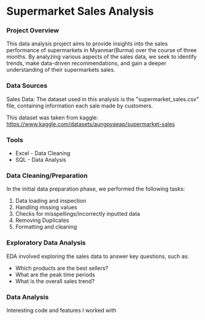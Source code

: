 # Supermarket Sales Analysis

### Project Overview
This data analysis project aims to provide insights into the sales performance of supermarkets in Myanmar(Burma) over the course of three months. By analyzing various aspects of the sales data, we seek to identify trends, make data-driven recommendations, and gain a deeper understanding of their supermarkets sales.


### Data Sources
Sales Data: The dataset used in this analysis is the "supermarket_sales.csv" file, containing information each sale made by customers.

This dataset was taken from kaggle: https://www.kaggle.com/datasets/aungpyaeap/supermarket-sales

### Tools

- Excel - Data Cleaning
- SQL - Data Analysis

### Data Cleaning/Preparation

In the initial data preparation phase, we performed the following tasks:
1. Data loading and inspection
2. Handling missing values
3. Checks for misspellings/incorrectly inputted data
4. Removing Duplicates
5. Formatting and cleaning


### Exploratory Data Analysis

EDA involved exploring the sales data to answer key questions, such as:

- Which products are the best sellers?
- What are the peak time periods
- What is the overall sales trend?

### Data Analysis

Interesting code and features I worked with

